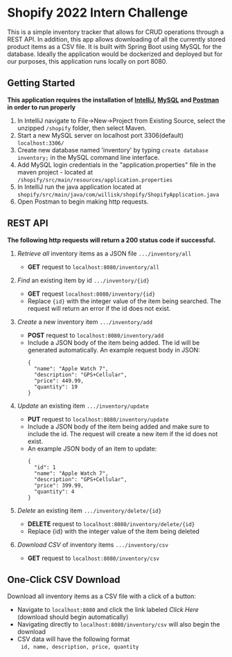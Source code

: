 # Shopify 2022 Intern Challenge

This is a simple inventory tracker that allows for CRUD operations through a REST API. In addition, this app allows downloading of all the currently stored product items as a CSV file. It is built with Spring Boot using MySQL for the database. Ideally the application would be dockerized and deployed but for our purposes, this application runs locally on port 8080. 

## Getting Started
**This application requires the installation of [IntelliJ](https://www.jetbrains.com/idea/download/?fromIDE=#section=windows), [MySQL](https://dev.mysql.com/downloads/mysql/) and [Postman](https://www.postman.com/downloads/) in order to run properly**
   1. In IntelliJ navigate to File->New->Project from Existing Source, select the unzipped `/shopify` folder, then select Maven. 
   2. Start a new MySQL server on localhost port 3306(default) `localhost:3306/`
   3. Create new database named 'inventory' by typing `create database inventory;` in the MySQL command line interface.
   4. Add MySQL login credentials in the "application.properties" file in the maven project - located at `/shopify/src/main/resources/application.properties`
   5. In IntelliJ run the java application located at `shopify/src/main/java/com/willisk/shopify/ShopifyApplication.java`
   6. Open Postman to begin making http requests.  

## REST API
**The following http requests will return a 200 status code if successful.**

1. *Retrieve all* inventory items as a JSON file `.../inventory/all`
    - **GET** request to `localhost:8080/inventory/all`


2. *Find* an existing item by id `.../inventory/{id}`
    - **GET** request `localhost:8080/inventory/{id}`
    - Replace `{id}` with the integer value of the item being searched. The request will return an error if the id does not exist.


4. *Create* a new inventory item `.../inventory/add`
    - **POST** request to `localhost:8080/inventory/add`
    - Include a JSON body of the item being added. The id will be generated automatically. An example request body in JSON:
      ```
      {
        "name": "Apple Watch 7",
        "description": "GPS+Cellular",
        "price": 449.99,
        "quantity": 19
      }
      ```

3. *Update* an existing item `.../inventory/update`
    - **PUT** request to `localhost:8080/inventory/update`
    - Include a JSON body of the item being added and make sure to include the id. The request will create a new item if the id does not exist.
    - An example JSON body of an item to update:
      ```
      {
        "id": 1
        "name": "Apple Watch 7",
        "description": "GPS+Cellular",
        "price": 399.99,
        "quantity": 4
      }    
      ```
4. *Delete* an existing item `.../inventory/delete/{id}`
    - **DELETE** request to `localhost:8080/inventory/delete/{id}`
    - Replace {id} with the integer value of the item being deleted

5. *Download CSV* of inventory items `.../inventory/csv`
    - **GET** request to `localhost:8080/inventory/csv`

## One-Click CSV Download
Download all inventory items as a CSV file with a click of a button:

- Navigate to `localhost:8080` and click the link labeled *Click Here* (download should begin automatically)
- Navigating directly to `localhost:8080/inventory/csv` will also begin the download
- CSV data will have the following format
      <br/>&nbsp; `id, name, description, price, quantity`
